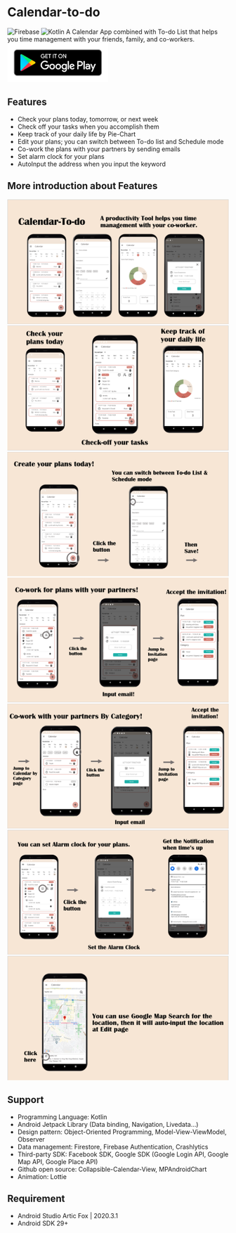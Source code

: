 # Calendar-to-do
![Firebase](https://img.shields.io/badge/firebase-%23039BE5.svg?style=for-the-badge&logo=firebase)
![Kotlin](https://img.shields.io/badge/kotlin-%230095D5.svg?style=for-the-badge&logo=kotlin&logoColor=white)
A Calendar App combined with To-do List that helps you time management with your friends, family, 
and co-workers.
<img src="doc/google-play-badge.png" width="230" height="90">

## Features
- Check your plans today, tomorrow, or next week
- Check off your tasks when you accomplish them
- Keep track of your daily life by Pie-Chart
- Edit your plans; you can switch between To-do list and Schedule mode
- Co-work the plans with your partners by sending emails
- Set alarm clock for your plans
- AutoInput the address when you input the keyword

## More introduction about Features
<img src="doc/0.PNG">
<img src="doc/1.PNG">
<img src="doc/2.PNG">
<img src="doc/3.PNG">
<img src="doc/4.PNG">
<img src="doc/5.PNG">
<img src="doc/6.PNG">

## Support
- Programming Language: Kotlin
- Android Jetpack Library (Data binding, Navigation, Livedata...)
- Design pattern: Object-Oriented Programming, Model-View-ViewModel, Observer
- Data management: Firestore, Firebase Authentication, Crashlytics
- Third-party SDK: Facebook SDK, Google SDK (Google Login API, Google Map API, Google Place API)
- Github open source: Collapsible-Calendar-View, MPAndroidChart
- Animation: Lottie

## Requirement
- Android Studio Artic Fox | 2020.3.1
- Android SDK 29+